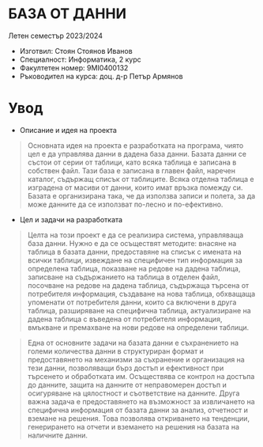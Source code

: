 
# БАЗА ОТ ДАННИ

Летен семестър 2023/2024
- Изготвил: Стоян Стоянов Иванов
- Специалност: Информатика, 2 курс
- Факултетен номер: 9MI0400132
- Ръководител на курса: доц. д-р Петър Армянов

# Увод
- Описание и идея на проекта
> Основната идея на проекта е разработката на програма, чиято цел е да управлява данни в дадена база данни. Базата данни се състои от серии от таблици, като всяка таблица е записана в собствен файл. Тази база е записана в главен файл, наречен каталог, съдържащ списък от таблиците. Всяка отделна таблица е изградена от масиви от данни, които имат връзка помежду си. Базата е организирана така, че да използва записи и полета, за да може данните да се използват по-лесно и по-ефективно.  
- Цел и задачи на разработката 
> Целта на този проект е да се реализира система, управляваща база данни. Нужно е да се осъществят методите: внасяне на таблица в базата данни, предоставяне на списък с имената на всички таблици, извеждане на специфичен тип информация за определена таблица, показване на редове на дадена таблица, записване на съдържанието на таблица в отделен файл, посочване на редове на дадена таблица, съдържаща търсена от потребителя информация, създаване на нова таблица, обхващаща упоменати от потребителя данни, които са включени в друга таблица, разширяване на специфична таблица, актуализиране на дадена таблица с въведена от потребителя информация, вмъкване и премахване на нови редове на определени таблици. 

> Една от основните задачи на базата данни е съхранението на големи количества данни в структуриран формат и  предоставянето на механизми за съхранение и организация на тези данни, позволяващи бърз достъп и ефективност при търсенето и обработката им. Осъществява се контрол на достъпа до данните, защита на данните от неправомерен достъп и осигуряване на цялостност и съответствие на данните. Друга важна задача е предоставянето на възможност за извличането на специфична информация от базата данни за анализ, отчетност и вземане на решения. Това позволява откриването на тенденции, генерирането на отчети и вземането на решения на базата на наличните данни.
